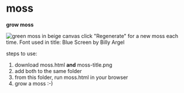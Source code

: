 # moss
**grow moss**

![green moss in beige canvas](https://i.imgur.com/ytiNTEe.png "moss 001")
click "Regenerate" for a new moss each time. 
Font used in title: Blue Screen by Billy Argel

steps to use:
1. download moss.html **and** moss-title.png
2. add both to the same folder
3. from this folder, run moss.html in your browser
4. grow a moss :-)
